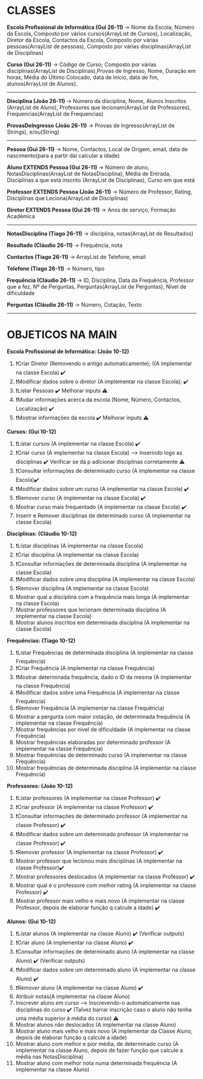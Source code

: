 # CLASSES

**Escola Profissional de Informática (Gui 26-11)** -> Nome da Escola, Número da Escola, Composto por vários cursos(ArrayList de Cursos), Localização, Diretor da Escola, Contactos da Escola, Composto por várias pessoas(ArrayList de pessoas), Composto por várias disciplinas(ArrayList de Disciplinas)

**Curso (Gui 26-11)** -> Código de Curso; Composto por várias disciplinas(ArrayList de Disciplinas),Provas de Ingresso, Nome, Duração em horas, Média do Último Colocado, data de início, data de fim, alunos(ArrayList de Alunos).

***

**Disciplina (João 26-11)** -> Número da disciplina, Nome, Alunos Inscritos (ArrayList de Aluno), Professores que lecionam(ArrayList de Professores), Frequencias(ArrayList de Frequencias)

**ProvasDeIngresso (João 26-11)** -> Provas de Ingresso(ArrayList de Strings), e/ou(String)
***
**Pessoa (Gui 26-11)** ->  Nome, Contactos, Local de Origem, email, data de nascimento(para a partir daí calcular a idade)

**Aluno EXTENDS Pessoa (Gui 26-11)** -> Número de aluno, NotasDisciplinas(ArrayList de NotasDisciplina), Média de Entrada, Disciplinas a que está inscrito (ArrayList de Disciplinas), Curso em que está

**Professor EXTENDS Pessoa (João 26-11)** -> Número de Professor, Rating, Disciplinas que Leciona(ArrayList de Disciplinas)

**Diretor EXTENDS Pessoa (Gui 26-11)** -> Anos de serviço, Formação Académica
***
**NotasDisciplina (Tiago 26-11)** -> disciplina, notas(ArrayList de Resultados) 

**Resultado (Cláudio 26-11)** -> Frequência, nota 

**Contactos (Tiago 26-11)** -> ArrayList de Telefone, email

**Telefone (Tiago 26-11)** -> Número, tipo

**Frequência (Cláudio 26-11)** -> ID, Disciplina, Data da Frequência, Professor que a fez, Nº de Perguntas, Perguntas(ArrayList de Perguntas), Nível de dificuldade

**Perguntas (Cláudio 26-11)** -> Número, Cotação, Texto

***
# OBJETICOS NA MAIN

**Escola Profissional de Informática: (João 10-12)** 
1. :exclamation:Criar Diretor (Removendo o antigo automaticamente); ((A implementar na classe Escola) ✔️
2. :exclamation:Modificar dados sobre o diretor (A implementar na classe Escola); ✔️
3. :exclamation:Listar Pessoas ✔️ Melhorar inputs :warning:
4. :exclamation:Mudar informações acerca da escola (Nome, Número, Contactos, Localização) ✔️
5. :exclamation:Mostrar informações da escola ✔️ Melhorar inputs :warning:

**Cursos: (Gui 10-12)**
1. :exclamation:Listar cursos (A implementar na classe Escola) ✔️
2. :exclamation:Criar curso (A implementar na classe Escola) --> Inserindo logo as disciplinas  ✔️ Verificar se dá p adicionar disciplinas corretamente :warning:
3. :exclamation:Consultar informações de determinado curso (A implementar na classe Escola)✔️
4. :exclamation:Modificar dados sobre um curso (A implementar na classe Escola) ✔️
5. :exclamation:Remover curso (A implementar na classe Escola) ✔️
6. Mostrar curso mais frequentado (A implementar na classe Escola) ✔️
7. Inserir e Remover disciplinas de determinado curso (A implementar na classe Escola)

**Disciplinas: (Cláudio 10-12)**
1. :exclamation:Listar disciplinas (A implementar na classe Escola)
2. :exclamation:Criar disciplina (A implementar na classe Escola)
3. :exclamation:Consultar informações de determinada disciplina (A implementar na classe Escola)
4. :exclamation:Modificar dados sobre uma disciplina (A implementar na classe Escola)
5. :exclamation:Remover disciplina (A implementar na classe Escola)
6. Mostrar qual a disciplina com a frequência mais longa (A implementar na classe Escola)
7. Mostrar professores que lecionam determinada disciplina (A implementar na classe Escola)
8. Mostrar alunos inscritos em determinada disciplina (A implementar na classe Escola)

**Frequências: (Tiago 10-12)**
1. :exclamation:Listar Frequências de determinada disciplina (A implementar na classe Frequência)
2. :exclamation:Criar Frequência (A implementar na classe Frequência)
3. :exclamation:Mostrar determinada frequência, dado o ID da mesma (A implementar na classe Frequência)
4. :exclamation:Modificar dados sobre uma Frequência (A implementar na classe Frequência)
5. :exclamation:Remover Frequência (A implementar na classe Frequência)
6. Mostrar a pergunta com maior cotação, de determinada frequência (A implementar na classe Frequência)
7. Mostrar frequências por nível de dificuldade (A implementar na classe Frequência)
8. Mostrar frequências elaboradas por determinado professor (A implementar na classe Frequência)
9. Mostrar frequências de determinado curso (A implementar na classe Frequência)
9. Mostrar frequências de determinada disciplina (A implementar na classe Frequência)

**Professores: (João 10-12)**
1. :exclamation:Listar professores (A implementar na classe Professor) ✔️
2. :exclamation:Criar professor (A implementar na classe Professor) ✔️
3. :exclamation:Consultar informações de determinado professor (A implementar na classe Professor) ✔️
4. :exclamation:Modificar dados sobre um determinado professor (A implementar na classe Professor) ✔️
5. :exclamation:Remover professor (A implementar na classe Professor) ✔️
6. Mostrar professor que lecionou mais disciplinas (A implementar na classe Professor)✔️
7. Mostrar professores deslocados (A implementar na classe Professor) ✔️
8. Mostrar qual é o professore com melhor rating (A implementar na classe Professor) ✔️
9. Mostrar professor mais velho e mais novo (A implementar na classe Professor, depois de elaborar função q calcule a idade) ✔️

**Alunos: (Gui 10-12)**
1. :exclamation:Listar alunos (A implementar na classe Aluno) ✔️ (Verificar outputs)
2. :exclamation:Criar aluno (A implementar na classe Aluno) ✔️
3. :exclamation:Consultar informações de determinado aluno (A implementar na classe Aluno) ✔️ (Verificar outputs)
4. :exclamation:Modificar dados sobre um determinado aluno (A implementar na classe Aluno) ✔️
5. :exclamation:Remover aluno (A implementar na classe Aluno) ✔️
6. Atribuir notas(A implementar na classe Aluno)
7. Inscrever aluno em curso --> Inscrevendo-o automaticamente nas disciplinas do curso ✔️ (Talvez barrar inscrição caso o aluno não tenha uma média superior à média do curso) :warning:
8. Mostrar alunos não deslocados (A implementar na classe Aluno)
9. Mostrar aluno mais velho e mais novo (A implementar da Classe Aluno, depois de elaborar função q calcule a idade)
10. Mostrar aluno com melhor e pior média, de determinado curso (A implementar na classe Aluno, depois de fazer função que calcule a média nas NotasDisciplina)
11. Mostrar aluno com melhor nota numa determinada frequência (A implementar na classe Aluno)
